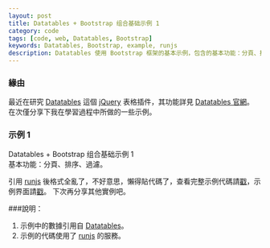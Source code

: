```yaml
---
layout: post
title: Datatables + Bootstrap 组合基础示例 1
category: code
tags: [code, web, Datatables, Bootstrap]
keywords: Datatables, Bootstrap, example, runjs
description: Datatables 使用 Bootstrap 框架的基本示例，包含的基本功能：分頁、排序、過濾。
---
```

### 緣由  
最近在研究 [Datatables][1] 這個 [jQuery][2] 表格插件，其功能詳見 [Datatables 官網][1]。  
在次僅分享下我在學習過程中所做的一些示例。  

### 示例 1  
Datatables + Bootstrap 组合基础示例 1  
基本功能：分頁、排序、過濾。  

引用 [runjs][3] 後格式全亂了，不好意思，懶得貼代碼了，查看完整示例代碼請[戳][4]，示例界面請[戳][5]。
下次再分享其他實例吧。  

###說明：  
1. 示例中的數據引用自 [Datatables][1]。  
2. 示例的代碼使用了 [runjs][3] 的服務。  

[1]:http://www.datatables.net/
[2]:http://jquery.com/
[3]:http://runjs.cn/
[4]:http://runjs.cn/detail/thwac3ec
[5]:http://sandbox.runjs.cn/show/thwac3ec
